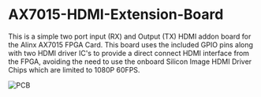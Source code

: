 # AX7015-HDMI-Extension-Board

This is a simple two port input (RX) and Output (TX) HDMI addon board for the Alinx AX7015 FPGA Card. This board uses the included GPIO pins along with two HDMI driver IC's to provide a direct connect HDMI interface from the FPGA, avoiding the need to use the onboard Silicon Image HDMI Driver Chips which are limited to 1080P 60FPS. 

![PCB](https://imgur.com/gallery/70WwqDQ.png)
